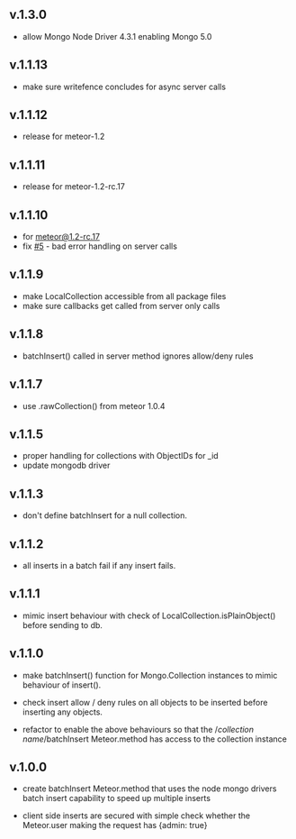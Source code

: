 ## v.1.3.0

- allow Mongo Node Driver 4.3.1 enabling Mongo 5.0

## v.1.1.13

- make sure writefence concludes for async server calls

## v.1.1.12

- release for meteor-1.2

## v.1.1.11

- release for meteor-1.2-rc.17

## v.1.1.10

- for meteor@1.2-rc.17
- fix [#5](https://github.com/mikowals/batch-insert/issues/5) - bad error handling on server calls

## v.1.1.9

- make LocalCollection accessible from all package files
- make sure callbacks get called from server only calls

## v.1.1.8

- batchInsert() called in server method ignores allow/deny rules

## v.1.1.7

- use .rawCollection() from meteor 1.0.4

## v.1.1.5

- proper handling for collections with ObjectIDs for \_id
- update mongodb driver

## v.1.1.3

- don't define batchInsert for a null collection.

## v.1.1.2

- all inserts in a batch fail if any insert fails.

## v.1.1.1

- mimic insert behaviour with check of LocalCollection.isPlainObject() before sending to db.

## v.1.1.0

- make batchInsert() function for Mongo.Collection instances to mimic behaviour of insert().

- check insert allow / deny rules on all objects to be inserted before inserting any objects.

- refactor to enable the above behaviours so that the /_collection name_/batchInsert Meteor.method has access to the collection instance

## v.1.0.0

- create batchInsert Meteor.method that uses the node mongo drivers batch insert capability to speed up multiple inserts

- client side inserts are secured with simple check whether the Meteor.user making the request has {admin: true}
